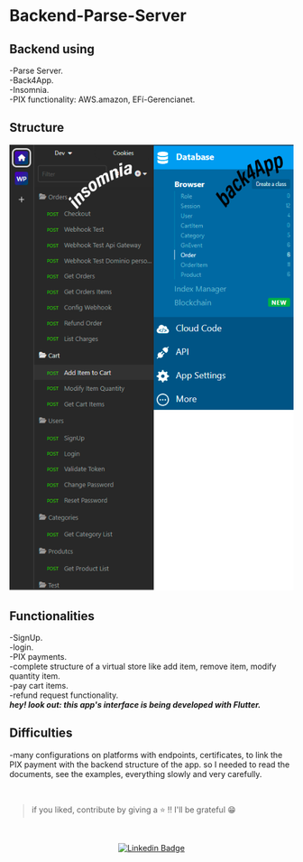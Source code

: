 # Backend-Parse-Server   
 
## Backend using      
-Parse Server.   
-Back4App.     
-Insomnia.    
-PIX functionality: AWS.amazon, EFí-Gerencianet.   

## Structure      
![structure](https://github.com/devWeslei/Backend-Parse-Server/blob/main/cloud/assets/1.png)


## Functionalities 
-SignUp.   
-login.   
-PIX payments.   
-complete structure of a virtual store like add item, remove item, modify quantity item.   
-pay cart items.   
-refund request functionality.      
 ***hey! look out: this app's interface is being developed with Flutter.***   

## Difficulties      
-many configurations on platforms with endpoints, certificates, to link the PIX payment with the backend structure of the app.
so I needed to read the documents, see the examples, everything slowly and very carefully.  

</br>

>if you liked, contribute by giving a ⭐ !! I'll be grateful 😁      

</br>   
<div align="center">   
  
   [![Linkedin Badge](https://img.shields.io/badge/-weslei%20tiago-292929?style=flat-square&logo=Linkedin&logoColor=white&link=https://www.linkedin.com/in/weslei-tiago-53b47a208/)](https://www.linkedin.com/in/weslei-tiago-53b47a208/)   
  
   </div>
